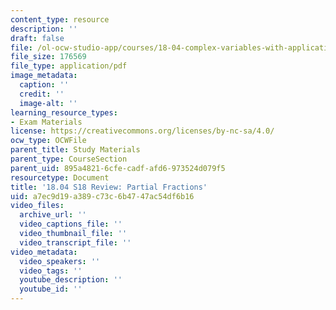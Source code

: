 ```yaml
---
content_type: resource
description: ''
draft: false
file: /ol-ocw-studio-app/courses/18-04-complex-variables-with-applications-spring-2018/a7ec9d19a389c73c6b4747ac54df6b16_MIT18_04S18_pf-coverup.pdf
file_size: 176569
file_type: application/pdf
image_metadata:
  caption: ''
  credit: ''
  image-alt: ''
learning_resource_types:
- Exam Materials
license: https://creativecommons.org/licenses/by-nc-sa/4.0/
ocw_type: OCWFile
parent_title: Study Materials
parent_type: CourseSection
parent_uid: 895a4821-6cfe-cadf-afd6-973524d079f5
resourcetype: Document
title: '18.04 S18 Review: Partial Fractions'
uid: a7ec9d19-a389-c73c-6b47-47ac54df6b16
video_files:
  archive_url: ''
  video_captions_file: ''
  video_thumbnail_file: ''
  video_transcript_file: ''
video_metadata:
  video_speakers: ''
  video_tags: ''
  youtube_description: ''
  youtube_id: ''
---
```

